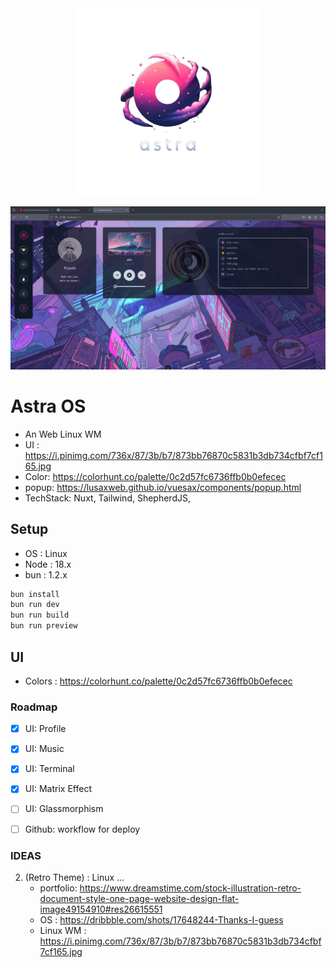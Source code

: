 <div align="center">
	<img width="300px" src="/docs/logo.png" />
</div>

![](/docs/ss.png)

# Astra OS 
- An Web Linux WM
- UI : https://i.pinimg.com/736x/87/3b/b7/873bb76870c5831b3db734cfbf7cf165.jpg
- Color: https://colorhunt.co/palette/0c2d57fc6736ffb0b0efecec
- popup: https://lusaxweb.github.io/vuesax/components/popup.html
- TechStack: Nuxt, Tailwind, ShepherdJS, 

## Setup

- OS : Linux
- Node : 18.x
- bun : 1.2.x

```sh
bun install
bun run dev
bun run build
bun run preview
```

## UI

- Colors : https://colorhunt.co/palette/0c2d57fc6736ffb0b0efecec

### Roadmap
- [X] UI: Profile
- [X] UI: Music
- [x] UI: Terminal
- [x] UI: Matrix Effect
- [ ] UI: Glassmorphism
- [ ] Github: workflow for deploy


### IDEAS
2. (Retro Theme) : Linux ...
	- portfolio: https://www.dreamstime.com/stock-illustration-retro-document-style-one-page-website-design-flat-image49154910#res26615551
	- OS : https://dribbble.com/shots/17648244-Thanks-I-guess
	- Linux WM : https://i.pinimg.com/736x/87/3b/b7/873bb76870c5831b3db734cfbf7cf165.jpg

